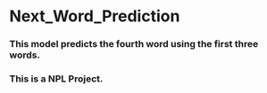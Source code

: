 # Next_Word_Prediction
### This model predicts the fourth word using the first three words.
### This is a NPL Project.
